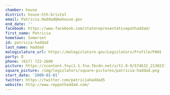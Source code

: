 ```yaml
---
chamber: house
district: house-5th-bristol
email: Patricia.Haddad@mahouse.gov
end_date: ''
facebook: https://www.facebook.com/staterepresentativepathaddad/
first_name: Patricia
hometown: Somerset
id: patricia-haddad
last_name: Haddad
malegislature_url: https://malegislature.gov/Legislators/Profile/PAH1
party: D
phone: (617) 722-2600
picture: https://scontent.fnyc1-1.fna.fbcdn.net/v/t1.0-9/574632_213023742203117_1634531876_n.jpg?_nc_cat=108&_nc_ht=scontent.fnyc1-1.fna&oh=cdc995bd11d58c3423b76a293af86d8c&oe=5CD4B363
square_picture: /img/legislators/square-pictures/patricia-haddad.png
start_date: '2000-01-01'
twitter: https://twitter.com/patriciahaddad5
website: http://www.reppathaddad.com/
---
```

